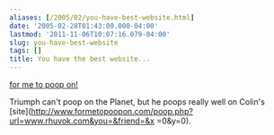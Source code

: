 ```yaml
---
aliases: [/2005/02/you-have-best-website.html]
date: '2005-02-28T01:43:00.000-04:00'
lastmod: '2011-11-06T10:07:16.079-04:00'
slug: you-have-best-website
tags: []
title: You have the best website...
---
```


  
[for me to poop on!](http://www.formetopoopon.com)  

  
  

  
Triumph can't poop on the Planet, but he poops really well on Colin's  
[site](http://www.formetopoopon.com/poop.php?url=www.rhuvok.com&you=&friend=&x
=0&y=0).  

